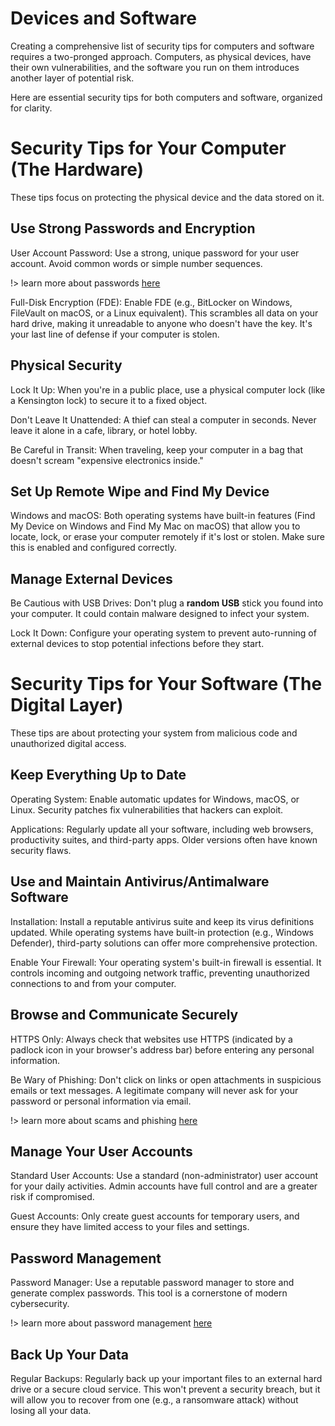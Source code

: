# Devices and Software
Creating a comprehensive list of security tips for computers and software requires a two-pronged approach. Computers, as physical devices, have their own vulnerabilities, and the software you run on them introduces another layer of potential risk.

Here are essential security tips for both computers and software, organized for clarity.

# Security Tips for Your Computer (The Hardware)
These tips focus on protecting the physical device and the data stored on it.

## Use Strong Passwords and Encryption

User Account Password: Use a strong, unique password for your user account. Avoid common words or simple number sequences.

!> learn more about passwords [here](/Guides/Password/PasswordManager.md)

Full-Disk Encryption (FDE): Enable FDE (e.g., BitLocker on Windows, FileVault on macOS, or a Linux equivalent). This scrambles all data on your hard drive, making it unreadable to anyone who doesn't have the key. It's your last line of defense if your computer is stolen.

## Physical Security

Lock It Up: When you're in a public place, use a physical computer lock (like a Kensington lock) to secure it to a fixed object.

Don't Leave It Unattended: A thief can steal a computer in seconds. Never leave it alone in a cafe, library, or hotel lobby.

Be Careful in Transit: When traveling, keep your computer in a bag that doesn't scream "expensive electronics inside."

## Set Up Remote Wipe and Find My Device

Windows and macOS: Both operating systems have built-in features (Find My Device on Windows and Find My Mac on macOS) that allow you to locate, lock, or erase your computer remotely if it's lost or stolen. Make sure this is enabled and configured correctly.

## Manage External Devices

Be Cautious with USB Drives: Don't plug a **random USB** stick you found into your computer. It could contain malware designed to infect your system.

Lock It Down: Configure your operating system to prevent auto-running of external devices to stop potential infections before they start.

# Security Tips for Your Software (The Digital Layer)
These tips are about protecting your system from malicious code and unauthorized digital access.

## Keep Everything Up to Date

Operating System: Enable automatic updates for Windows, macOS, or Linux. Security patches fix vulnerabilities that hackers can exploit.

Applications: Regularly update all your software, including web browsers, productivity suites, and third-party apps. Older versions often have known security flaws.

## Use and Maintain Antivirus/Antimalware Software

Installation: Install a reputable antivirus suite and keep its virus definitions updated. While operating systems have built-in protection (e.g., Windows Defender), third-party solutions can offer more comprehensive protection.

Enable Your Firewall: Your operating system's built-in firewall is essential. It controls incoming and outgoing network traffic, preventing unauthorized connections to and from your computer.

## Browse and Communicate Securely

HTTPS Only: Always check that websites use HTTPS (indicated by a padlock icon in your browser's address bar) before entering any personal information.

Be Wary of Phishing: Don't click on links or open attachments in suspicious emails or text messages. A legitimate company will never ask for your password or personal information via email.

!> learn more about scams and phishing [here](/RiskThreat/SocialEngineering.md)

## Manage Your User Accounts

Standard User Accounts: Use a standard (non-administrator) user account for your daily activities. Admin accounts have full control and are a greater risk if compromised.

Guest Accounts: Only create guest accounts for temporary users, and ensure they have limited access to your files and settings.

## Password Management

Password Manager: Use a reputable password manager to store and generate complex passwords. This tool is a cornerstone of modern cybersecurity.

!> learn more about password management [here](/Guides/Password/PasswordManager.md)

## Back Up Your Data

Regular Backups: Regularly back up your important files to an external hard drive or a secure cloud service. This won't prevent a security breach, but it will allow you to recover from one (e.g., a ransomware attack) without losing all your data.






